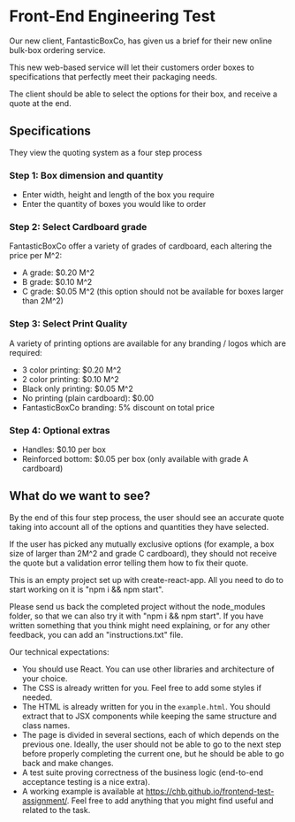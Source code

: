 # Front-End Engineering Test
Our new client, FantasticBoxCo, has given us a brief for their new online
bulk-box ordering service.

This new web-based service will let their customers order boxes to
specifications that perfectly meet their packaging needs.

The client should be able to select the options for their box, and receive a
quote at the end.

## Specifications
They view the quoting system as a four step process

### Step 1: Box dimension and quantity
 - Enter width, height and length of the box you require
 - Enter the quantity of boxes you would like to order

### Step 2: Select Cardboard grade
FantasticBoxCo offer a variety of grades of cardboard, each altering the price
per M^2:

 - A grade: $0.20 M^2
 - B grade: $0.10 M^2
 - C grade: $0.05 M^2 (this option should not be available for boxes larger than 2M^2)

### Step 3: Select Print Quality
A variety of printing options are available for any branding / logos which are
required:

 - 3 color printing: $0.20 M^2
 - 2 color printing: $0.10 M^2
 - Black only printing: $0.05 M^2
 - No printing (plain cardboard): $0.00
 - FantasticBoxCo branding: 5% discount on total price

### Step 4: Optional extras
 - Handles: $0.10 per box
 - Reinforced bottom: $0.05 per box (only available with grade A cardboard)


## What do we want to see?
By the end of this four step process, the user should see an accurate quote
taking into account all of the options and quantities they have selected.

If the user has picked any mutually exclusive options (for example, a box size
of larger than 2M^2 and grade C cardboard), they should not receive the quote
but a validation error telling them how to fix their quote.

This is an empty project set up with create-react-app. All you need to do to
start working on it is "npm i && npm start".

Please send us back the completed project without the node_modules folder, so
that we can also try it with "npm i && npm start". If you have written something
that you think might need explaining, or for any other feedback, you can add an
"instructions.txt" file.

Our technical expectations:
 - You should use React. You can use other libraries and architecture of your choice.
 - The CSS is already written for you. Feel free to add some styles if needed.
 - The HTML is already written for you in the `example.html`. You should extract that to JSX components while keeping the same structure and class names.
 - The page is divided in several sections, each of which depends on the previous one. Ideally, the user should not be able to go to the next step before properly completing the current one, but he should be able to go back and make changes.
 - A test suite proving correctness of the business logic (end-to-end acceptance testing is a nice extra).
 - A working example is available at https://chb.github.io/frontend-test-assignment/. Feel free to add anything that you might find useful and related to the task.

